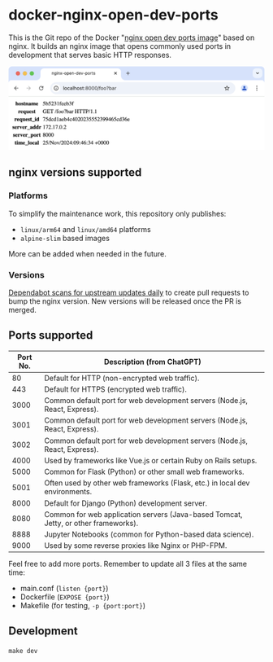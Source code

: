 # docker-nginx-open-dev-ports

This is the Git repo of the Docker "[nginx open dev ports image](https://hub.docker.com/r/opengovsg/nginx-open-dev-ports)" based on nginx. It builds an nginx image that opens commonly used ports in development that serves basic HTTP responses.

<div align="center">
  <img src="./banner.png" alt="Banner">
</div>

## nginx versions supported

### Platforms

To simplify the maintenance work, this repository only publishes:

- `linux/arm64` and `linux/amd64` platforms
- `alpine-slim` based images

More can be added when needed in the future.

### Versions

[Dependabot scans for upstream updates daily](./.github/dependabot.yaml) to create pull requests to bump the nginx version. New versions will be released once the PR is merged.

## Ports supported

Port No. | Description (from ChatGPT)
-- | ---
80 | Default for HTTP (non-encrypted web traffic).
443 | Default for HTTPS (encrypted web traffic).
3000 | Common default port for web development servers (Node.js, React, Express).
3001 | Common default port for web development servers (Node.js, React, Express).
3002 | Common default port for web development servers (Node.js, React, Express).
4000 | Used by frameworks like Vue.js or certain Ruby on Rails setups.
5000 | Common for Flask (Python) or other small web frameworks.
5001 | Often used by other web frameworks (Flask, etc.) in local dev environments.
8000 | Default for Django (Python) development server.
8080 | Common for web application servers (Java-based Tomcat, Jetty, or other frameworks).
8888 | Jupyter Notebooks (common for Python-based data science).
9000 | Used by some reverse proxies like Nginx or PHP-FPM.

Feel free to add more ports. Remember to update all 3 files at the same time:

- main.conf (`listen {port}`)
- Dockerfile (`EXPOSE {port}`)
- Makefile (for testing, `-p {port:port}`)

## Development

```shell
make dev
```
